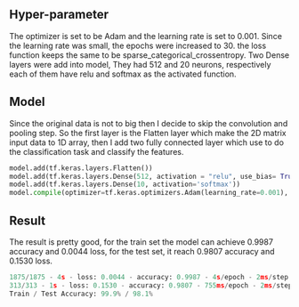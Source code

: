 ## Hyper-parameter
The optimizer is set to be Adam and the learning rate is set to 0.001. Since the learning rate was small, the epochs were increased to 30. the loss function keeps the same to be sparse_categorical_crossentropy. Two Dense layers were add into model, They had 512 and 20 neurons, respectively each of them have relu and softmax as the activated function.
## Model
Since the original data is not to big then I decide to skip the convolution and pooling step. So the first layer is the Flatten layer which make the 2D matrix input data to 1D array, then I add two fully connected layer which use to do the classification task and classify the features. 
``` python
model.add(tf.keras.layers.Flatten())
model.add(tf.keras.layers.Dense(512, activation = "relu", use_bias= True))
model.add(tf.keras.layers.Dense(10, activation='softmax'))
model.compile(optimizer=tf.keras.optimizers.Adam(learning_rate=0.001), loss='sparse_categorical_crossentropy', metrics=['accuracy'])
```
## Result
The result is pretty good, for the train set the model can achieve 0.9987 accuracy and 0.0044 loss, for the test set, it reach 0.9807 accuracy and 0.1530 loss.
``` python
1875/1875 - 4s - loss: 0.0044 - accuracy: 0.9987 - 4s/epoch - 2ms/step
313/313 - 1s - loss: 0.1530 - accuracy: 0.9807 - 755ms/epoch - 2ms/step
Train / Test Accuracy: 99.9% / 98.1%
```
